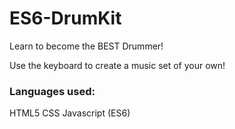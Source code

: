 # ES6-DrumKit

Learn to become the BEST Drummer!

Use the keyboard to create a music set of your own!

### Languages used:
HTML5
CSS
Javascript (ES6)
